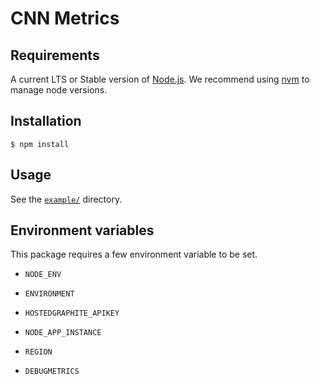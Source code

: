 # CNN Metrics


## Requirements

A current LTS or Stable version of [Node.js](https://nodejs.org).  We recommend
using [nvm](https://github.com/creationix/nvm#readme) to manage node versions.


## Installation

```shell
$ npm install
```


## Usage

See the [`example/`](./example) directory.


## Environment variables

This package requires a few environment variable to be set.

- `NODE_ENV`

- `ENVIRONMENT`

- `HOSTEDGRAPHITE_APIKEY`

- `NODE_APP_INSTANCE`

- `REGION`

- `DEBUGMETRICS`

